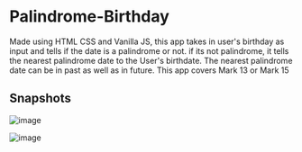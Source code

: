 # Palindrome-Birthday

Made using HTML CSS and Vanilla JS, this app takes in user's birthday as input and tells if the date is a palindrome or not. if its not palindrome, it tells the nearest palindrome date to the User's birthdate.
The nearest palindrome date can be in past as well as in future. This app covers Mark 13 or Mark 15

## Snapshots

![image](https://user-images.githubusercontent.com/70498020/188767306-952f35fa-1ed0-4052-b295-bb1883f622d8.png)

![image](https://user-images.githubusercontent.com/70498020/188767492-ec21f763-4ad7-40dc-8340-4478080c107a.png)



